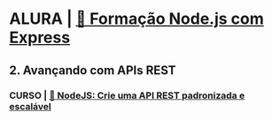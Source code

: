 # ALURA | [🔗 Formação Node.js com Express](https://cursos.alura.com.br/formacao-node-js-12)

## 2. Avançando com APIs REST

### CURSO | [🔗 NodeJS: Crie uma API REST padronizada e escalável](https://cursos.alura.com.br/course/nodejs-api-rest-padronizada-escalavel)
